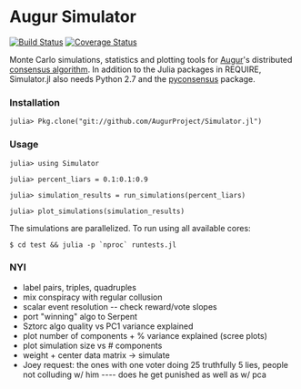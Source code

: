 # Augur Simulator

[![Build Status](https://travis-ci.org/AugurProject/Simulator.jl.svg?branch=master)](https://travis-ci.org/AugurProject/Simulator.jl) [![Coverage Status](https://coveralls.io/repos/AugurProject/Simulator.jl/badge.svg)](https://coveralls.io/r/AugurProject/Simulator.jl)

Monte Carlo simulations, statistics and plotting tools for [Augur](http://www.augur.net)'s distributed [consensus algorithm](http://www.augur.net/blog/a-decentralized-lie-detector).  In addition to the Julia packages in REQUIRE, Simulator.jl also needs Python 2.7 and the [pyconsensus](https://github.com/AugurProject/pyconsensus) package.

### Installation

    julia> Pkg.clone("git://github.com/AugurProject/Simulator.jl")

### Usage

    julia> using Simulator

    julia> percent_liars = 0.1:0.1:0.9

    julia> simulation_results = run_simulations(percent_liars)

    julia> plot_simulations(simulation_results)

The simulations are parallelized.  To run using all available cores:

    $ cd test && julia -p `nproc` runtests.jl

### NYI

- label pairs, triples, quadruples
- mix conspiracy with regular collusion
- scalar event resolution -- check reward/vote slopes
- port "winning" algo to Serpent
- Sztorc algo quality vs PC1 variance explained
- plot number of components + % variance explained (scree plots)
- plot simulation size vs # components
- weight + center data matrix -> simulate
- Joey request: the ones with one voter doing 25 truthfully 5 lies, people not colluding w/ him ---- does he get punished as well as w/ pca
